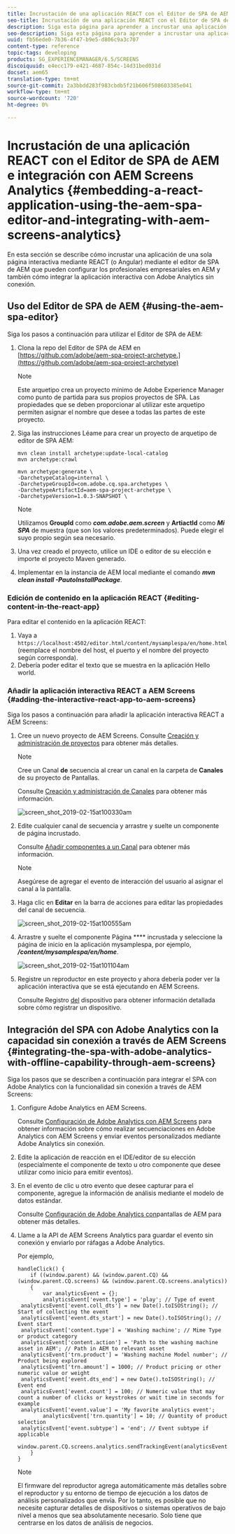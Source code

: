```yaml
---
title: Incrustación de una aplicación REACT con el Editor de SPA de AEM e integración con AEM Screens Analytics
seo-title: Incrustación de una aplicación REACT con el Editor de SPA de AEM e integración con AEM Screens Analytics
description: Siga esta página para aprender a incrustar una aplicación de una sola página interactiva mediante REACT (o Angular) mediante el editor de SPA de AEM que pueden configurar los profesionales empresariales en AEM y también cómo integrar su aplicación interactiva con Adobe Analytics sin conexión.
seo-description: Siga esta página para aprender a incrustar una aplicación de una sola página interactiva mediante REACT (o Angular) mediante el editor de SPA de AEM que pueden configurar los profesionales empresariales en AEM y también cómo integrar su aplicación interactiva con Adobe Analytics sin conexión.
uuid: fb56ede0-7b36-4f47-b9e5-d806c9a3c707
content-type: reference
topic-tags: developing
products: SG_EXPERIENCEMANAGER/6.5/SCREENS
discoiquuid: e4ecc179-e421-4687-854c-14d31bed031d
docset: aem65
translation-type: tm+mt
source-git-commit: 2a3bbdd283f983cbdb5f21b606f508603385e041
workflow-type: tm+mt
source-wordcount: '720'
ht-degree: 0%

---
```



# Incrustación de una aplicación REACT con el Editor de SPA de AEM e integración con AEM Screens Analytics {#embedding-a-react-application-using-the-aem-spa-editor-and-integrating-with-aem-screens-analytics}

En esta sección se describe cómo incrustar una aplicación de una sola página interactiva mediante REACT (o Angular) mediante el editor de SPA de AEM que pueden configurar los profesionales empresariales en AEM y también cómo integrar la aplicación interactiva con Adobe Analytics sin conexión.

## Uso del Editor de SPA de AEM {#using-the-aem-spa-editor}

Siga los pasos a continuación para utilizar el Editor de SPA de AEM:

1. Clona la repo del Editor de SPA de AEM en [https://github.com/adobe/aem-spa-project-archetype.](https://github.com/adobe/aem-spa-project-archetype)

   >[!NOTE]
   >
   >Este arquetipo crea un proyecto mínimo de Adobe Experience Manager como punto de partida para sus propios proyectos de SPA. Las propiedades que se deben proporcionar al utilizar este arquetipo permiten asignar el nombre que desee a todas las partes de este proyecto.

1. Siga las instrucciones Léame para crear un proyecto de arquetipo de editor de SPA AEM:

   ```
   mvn clean install archetype:update-local-catalog
   mvn archetype:crawl
   
   mvn archetype:generate \
   -DarchetypeCatalog=internal \
   -DarchetypeGroupId=com.adobe.cq.spa.archetypes \
   -DarchetypeArtifactId=aem-spa-project-archetype \
   -DarchetypeVersion=1.0.3-SNAPSHOT \
   ```

   >[!NOTE]
   >
   >Utilizamos **GroupId** como ***com.adobe.aem.screen*** y **ArtiactId** como ***Mi SPA*** de muestra (que son los valores predeterminados). Puede elegir el suyo propio según sea necesario.

1. Una vez creado el proyecto, utilice un IDE o editor de su elección e importe el proyecto Maven generado.
1. Implementar en la instancia de AEM local mediante el comando ***mvn clean install -PautoInstallPackage***.

### Edición de contenido en la aplicación REACT {#editing-content-in-the-react-app}

Para editar el contenido en la aplicación REACT:

1. Vaya a `https://localhost:4502/editor.html/content/mysamplespa/en/home.html` (reemplace el nombre del host, el puerto y el nombre del proyecto según corresponda).
1. Debería poder editar el texto que se muestra en la aplicación Hello world.

### Añadir la aplicación interactiva REACT a AEM Screens {#adding-the-interactive-react-app-to-aem-screens}

Siga los pasos a continuación para añadir la aplicación interactiva REACT a AEM Screens:

1. Cree un nuevo proyecto de AEM Screens. Consulte [Creación y administración de proyectos](creating-a-screens-project.md) para obtener más detalles.

   >[!NOTE]
   >
   >Cree un Canal **de** secuencia al crear un canal en la carpeta de **Canales** de su proyecto de Pantallas.
   >
   >
   >Consulte [Creación y administración de Canales](managing-channels.md) para obtener más información.

   ![screen_shot_2019-02-15at100330am](assets/screen_shot_2019-02-15at100330am.png)

1. Edite cualquier canal de secuencia y arrastre y suelte un componente de página incrustado.

   Consulte [Añadir componentes a un Canal](adding-components-to-a-channel.md) para obtener más información.

   >[!NOTE]
   >
   >Asegúrese de agregar el evento de interacción del usuario al asignar el canal a la pantalla.

1. Haga clic en **Editar** en la barra de acciones para editar las propiedades del canal de secuencia.

   ![screen_shot_2019-02-15at100555am](assets/screen_shot_2019-02-15at100555am.png)

1. Arrastre y suelte el componente Página **** incrustada y seleccione la página de inicio en la aplicación mysamplespa, por ejemplo, ***/content/mysamplespa/en/home***.

   ![screen_shot_2019-02-15at101104am](assets/screen_shot_2019-02-15at101104am.png)

1. Registre un reproductor en este proyecto y ahora debería poder ver la aplicación interactiva que se está ejecutando en AEM Screens.

   Consulte Registro [del](device-registration.md) dispositivo para obtener información detallada sobre cómo registrar un dispositivo.

## Integración del SPA con Adobe Analytics con la capacidad sin conexión a través de AEM Screens {#integrating-the-spa-with-adobe-analytics-with-offline-capability-through-aem-screens}

Siga los pasos que se describen a continuación para integrar el SPA con Adobe Analytics con la funcionalidad sin conexión a través de AEM Screens:

1. Configure Adobe Analytics en AEM Screens.

   Consulte [Configuración de Adobe Analytics con AEM Screens](configuring-adobe-analytics-aem-screens.md) para obtener información sobre cómo realizar secuenciaciones en Adobe Analytics con AEM Screens y enviar eventos personalizados mediante Adobe Analytics sin conexión.

1. Edite la aplicación de reacción en el IDE/editor de su elección (especialmente el componente de texto u otro componente que desee utilizar como inicio para emitir eventos).
1. En el evento de clic u otro evento que desee capturar para el componente, agregue la información de análisis mediante el modelo de datos estándar.

   Consulte [Configuración de Adobe Analytics con](configuring-adobe-analytics-aem-screens.md)pantallas de AEM para obtener más detalles.

1. Llame a la API de AEM Screens Analytics para guardar el evento sin conexión y enviarlo por ráfagas a Adobe Analytics.

   Por ejemplo,

   ```
   handleClick() {
       if ((window.parent) && (window.parent.CQ) && (window.parent.CQ.screens) && (window.parent.CQ.screens.analytics))
       {
           var analyticsEvent = {};
           analyticsEvent['event.type'] = 'play'; // Type of event
    analyticsEvent['event.coll_dts'] = new Date().toISOString(); // Start of collecting the event
    analyticsEvent['event.dts_start'] = new Date().toISOString(); // Event start
    analyticsEvent['content.type'] = 'Washing machine'; // Mime Type or product category
    analyticsEvent['content.action'] = 'Path to the washing machine asset in AEM'; // Path in AEM to relevant asset
    analyticsEvent['trn.product'] = 'Washing machine Model number'; // Product being explored
    analyticsEvent['trn.amount'] = 1000; // Product pricing or other numeric value or weight
    analyticsEvent['event.dts_end'] = new Date().toISOString(); // Event end
    analyticsEvent['event.count'] = 100; // Numeric value that may count a number of clicks or keystrokes or wait time in seconds for example
    analyticsEvent['event.value'] = 'My favorite analytics event';
           analyticsEvent['trn.quantity'] = 10; // Quantity of product selection
    analyticsEvent['event.subtype'] = 'end'; // Event subtype if applicable
    window.parent.CQ.screens.analytics.sendTrackingEvent(analyticsEvent);
       }
   }
   ```

   >[!NOTE]
   >
   >El firmware del reproductor agrega automáticamente más detalles sobre el reproductor y su entorno de tiempo de ejecución a los datos de análisis personalizados que envía. Por lo tanto, es posible que no necesite capturar detalles de dispositivos o sistemas operativos de bajo nivel a menos que sea absolutamente necesario. Solo tiene que centrarse en los datos de análisis de negocios.

